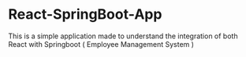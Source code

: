 # React-SpringBoot-App
This is a simple application made to understand the integration of both React with Springboot ( Employee Management System )

